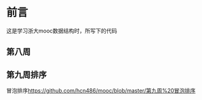 # 前言 
这是学习浙大mooc数据结构时，所写下的代码


## 第八周

## 第九周排序
冒泡排序<https://github.com/hcn486/mooc/blob/master/第九周%20冒泡排序>
